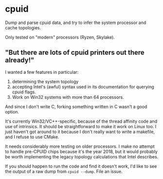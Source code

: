 # cpuid

Dump and parse cpuid data, and try to infer the system processor and cache topologies.

Only tested on "modern" processors (Ryzen, Skylake).

## "But there are lots of cpuid printers out there already!"

I wanted a few features in particular:

1. determining the system topology
2. accepting Intel's (awful) syntax used in its documentation for querying cpuid flags.
3. Work on Win32 systems with more than 64 processors.

And since I don't write C, forking something written in C wasn't a good option.

It's currently Win32/VC++-specific, because of the thread affinity code and use of intrinsics. It should be straightforward to make it work on Linux too. I just haven't got around to it because I don't really want to write a makefile, and I refuse to use CMake.

It needs considerably more testing on older processors. I make no attempt to handle pre-CPUID chips because it's the year 2018, but it would probably be worth implementing the legacy topology calculations that Intel describes.

If you should happen to run the code and find it doesn't work, I'd like to see the output of a raw dump from `cpuid --dump`. File an issue.
